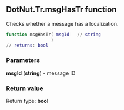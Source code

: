 ## DotNut.Tr.msgHasTr function

Checks whether a message has a localization.


```lua
function msgHasTr( msgId   // string
                 )
// returns: bool
```


### Parameters

**msgId** (**string**) - message ID

### Return value

Return type: **bool**

